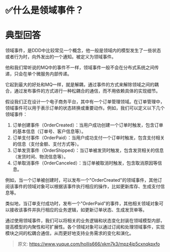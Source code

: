 # ✅什么是领域事件？

# 典型回答


领域事件，是DDD中比较常见一个概念，他一般是领域内的模型发生了一些状态或者行为时，向外发出的一个通知。被定义为领域事件。



他和我们常听说的MQ中的事件不一样，领域事件一般不会在分布式系统之间传递，只会在单个微服务内部传递。



它起到最大的好处和MQ一样，就是解耦，通过事件的方式来解除领域之间的耦合，通过发布事件的方式进行一种松耦合的通信，而不用依赖具体的实现细节。



假设我们正在设计一个电子商务平台，其中有一个订单管理领域。在订单管理中，领域事件可以用于表示订单的状态转换或重要动作。例如，我们可以定义以下几个领域事件：



1. 订单创建事件（OrderCreated）：当用户成功创建一个订单时触发，包含订单的基本信息（订单号、客户信息等）。
2. 订单支付事件（OrderPaid）：当用户成功支付一个订单时触发，包含支付相关的信息（支付金额、支付方式等）。
3. 订单发货事件（OrderShipped）：当订单被发货时触发，包含发货相关的信息（发货时间、物流信息等）。
4. 订单取消事件（OrderCanceled）：当订单被取消时触发，包含取消原因等信息。



例如，当一个订单被创建时，可以发布一个"OrderCreated"的领域事件，其他订阅该事件的领域对象可以根据该事件执行相应的操作，比如更新库存、生成支付信息等。



类似地，当订单支付成功时，发布一个"OrderPaid"的事件，其他相关领域对象可以接收该事件并执行相应的业务逻辑，如更新订单状态、生成发货单等。



通过使用领域事件，我们可以将相关的业务逻辑和状态变化封装在领域模型内部，提高模型的内聚性和可扩展性。各个领域对象可以通过订阅和处理领域事件，实现模块之间的松耦合通信，从而更好地支持业务需求的变化和演化。



> 原文: <https://www.yuque.com/hollis666/xkm7k3/mpz4ip5cxnqkpxfo>